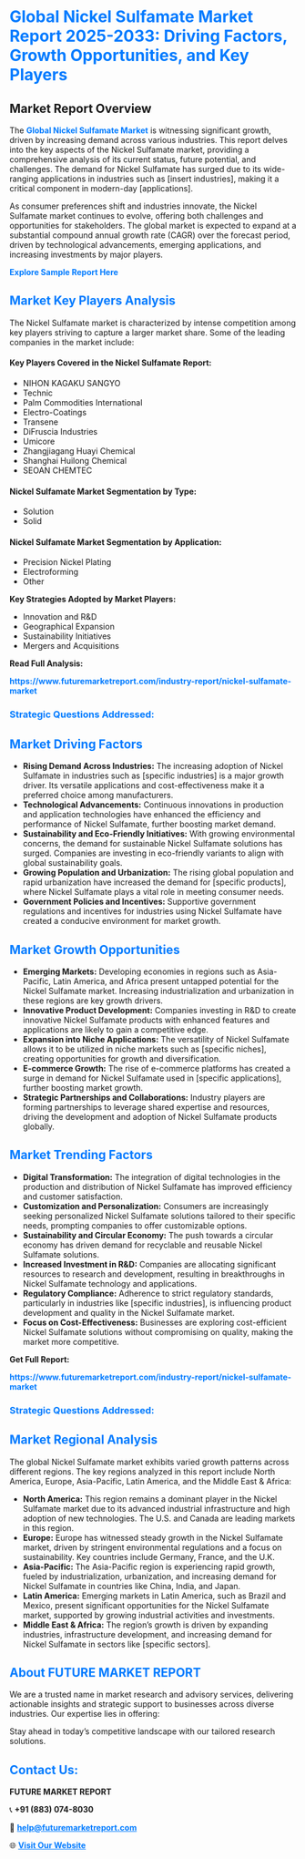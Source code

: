 <h1 style="color: #007BFF;">Global Nickel Sulfamate Market Report 2025-2033: Driving Factors, Growth Opportunities, and Key Players</h1>

<section id="overview">
<h2>Market Report Overview</h2>
<p>The <a href="https://www.futuremarketreport.com/industry-report/nickel-sulfamate-market" style="color: #007BFF; text-decoration: none;"><strong>Global Nickel Sulfamate Market</strong></a> is witnessing significant growth, driven by increasing demand across various industries. This report delves into the key aspects of the Nickel Sulfamate market, providing a comprehensive analysis of its current status, future potential, and challenges. The demand for Nickel Sulfamate has surged due to its wide-ranging applications in industries such as [insert industries], making it a critical component in modern-day [applications].</p>
<p>As consumer preferences shift and industries innovate, the Nickel Sulfamate market continues to evolve, offering both challenges and opportunities for stakeholders. The global market is expected to expand at a substantial compound annual growth rate (CAGR) over the forecast period, driven by technological advancements, emerging applications, and increasing investments by major players.</p>
</section>

<section id="overview">
<p><a href="https://www.futuremarketreport.com/request-sample/reportId=53422" style="color: #007BFF; text-decoration: none;"><strong>Explore Sample Report Here</strong></a></p>
</section>

<section id="key-players">
<h2 style="color: #007BFF;">Market Key Players Analysis</h2>
<p>The Nickel Sulfamate market is characterized by intense competition among key players striving to capture a larger market share. Some of the leading companies in the market include:</p>
<h4>Key Players Covered in the Nickel Sulfamate Report:</h4>
<ul><li>NIHON KAGAKU SANGYO</li><li>Technic</li><li>Palm Commodities International</li><li>Electro-Coatings</li><li>Transene</li><li>DiFruscia Industries</li><li>Umicore</li><li>Zhangjiagang Huayi Chemical</li><li>Shanghai Huilong Chemical</li><li>SEOAN CHEMTEC</li></ul>
<h4>Nickel Sulfamate Market Segmentation by Type:</h4>
<ul><li>Solution</li><li>Solid</li></ul>

<h4>Nickel Sulfamate Market Segmentation by Application:</h4>
<ul><li>Precision Nickel Plating</li><li>Electroforming</li><li>Other</li></ul>
<p><strong>Key Strategies Adopted by Market Players:</strong></p>
<ul>
<li>Innovation and R&D</li>
<li>Geographical Expansion</li>
<li>Sustainability Initiatives</li>
<li>Mergers and Acquisitions</li>
</ul>
</section>

<section>
<p><strong>Read Full Analysis: </strong></p><a href="https://www.futuremarketreport.com/industry-report/nickel-sulfamate-market" style="color: #007BFF; text-decoration: none;"><strong>https://www.futuremarketreport.com/industry-report/nickel-sulfamate-market</strong></a>
<h3 style="color: #007BFF;">Strategic Questions Addressed:</h3>
</section>

<section id="driving-factors">
<h2 style="color: #007BFF;">Market Driving Factors</h2>
<ul>
<li><strong>Rising Demand Across Industries:</strong> The increasing adoption of Nickel Sulfamate in industries such as [specific industries] is a major growth driver. Its versatile applications and cost-effectiveness make it a preferred choice among manufacturers.</li>
<li><strong>Technological Advancements:</strong> Continuous innovations in production and application technologies have enhanced the efficiency and performance of Nickel Sulfamate, further boosting market demand.</li>
<li><strong>Sustainability and Eco-Friendly Initiatives:</strong> With growing environmental concerns, the demand for sustainable Nickel Sulfamate solutions has surged. Companies are investing in eco-friendly variants to align with global sustainability goals.</li>
<li><strong>Growing Population and Urbanization:</strong> The rising global population and rapid urbanization have increased the demand for [specific products], where Nickel Sulfamate plays a vital role in meeting consumer needs.</li>
<li><strong>Government Policies and Incentives:</strong> Supportive government regulations and incentives for industries using Nickel Sulfamate have created a conducive environment for market growth.</li>
</ul>
</section>

<section id="growth-opportunities">
<h2 style="color: #007BFF;">Market Growth Opportunities</h2>
<ul>
<li><strong>Emerging Markets:</strong> Developing economies in regions such as Asia-Pacific, Latin America, and Africa present untapped potential for the Nickel Sulfamate market. Increasing industrialization and urbanization in these regions are key growth drivers.</li>
<li><strong>Innovative Product Development:</strong> Companies investing in R&D to create innovative Nickel Sulfamate products with enhanced features and applications are likely to gain a competitive edge.</li>
<li><strong>Expansion into Niche Applications:</strong> The versatility of Nickel Sulfamate allows it to be utilized in niche markets such as [specific niches], creating opportunities for growth and diversification.</li>
<li><strong>E-commerce Growth:</strong> The rise of e-commerce platforms has created a surge in demand for Nickel Sulfamate used in [specific applications], further boosting market growth.</li>
<li><strong>Strategic Partnerships and Collaborations:</strong> Industry players are forming partnerships to leverage shared expertise and resources, driving the development and adoption of Nickel Sulfamate products globally.</li>
</ul>
</section>

<section id="trending-factors">
<h2 style="color: #007BFF;">Market Trending Factors</h2>
<ul>
<li><strong>Digital Transformation:</strong> The integration of digital technologies in the production and distribution of Nickel Sulfamate has improved efficiency and customer satisfaction.</li>
<li><strong>Customization and Personalization:</strong> Consumers are increasingly seeking personalized Nickel Sulfamate solutions tailored to their specific needs, prompting companies to offer customizable options.</li>
<li><strong>Sustainability and Circular Economy:</strong> The push towards a circular economy has driven demand for recyclable and reusable Nickel Sulfamate solutions.</li>
<li><strong>Increased Investment in R&D:</strong> Companies are allocating significant resources to research and development, resulting in breakthroughs in Nickel Sulfamate technology and applications.</li>
<li><strong>Regulatory Compliance:</strong> Adherence to strict regulatory standards, particularly in industries like [specific industries], is influencing product development and quality in the Nickel Sulfamate market.</li>
<li><strong>Focus on Cost-Effectiveness:</strong> Businesses are exploring cost-efficient Nickel Sulfamate solutions without compromising on quality, making the market more competitive.</li>
</ul>
</section>

<section>
<p><strong>Get Full Report: </strong></p><a href="https://www.futuremarketreport.com/industry-report/nickel-sulfamate-market" style="color: #007BFF; text-decoration: none;"><strong>https://www.futuremarketreport.com/industry-report/nickel-sulfamate-market</strong></a>
<h3 style="color: #007BFF;">Strategic Questions Addressed:</h3>
</section>


<section id="regional-analysis">
<h2 style="color: #007BFF;">Market Regional Analysis</h2>
<p>The global Nickel Sulfamate market exhibits varied growth patterns across different regions. The key regions analyzed in this report include North America, Europe, Asia-Pacific, Latin America, and the Middle East & Africa:</p>
<ul>
<li><strong>North America:</strong> This region remains a dominant player in the Nickel Sulfamate market due to its advanced industrial infrastructure and high adoption of new technologies. The U.S. and Canada are leading markets in this region.</li>
<li><strong>Europe:</strong> Europe has witnessed steady growth in the Nickel Sulfamate market, driven by stringent environmental regulations and a focus on sustainability. Key countries include Germany, France, and the U.K.</li>
<li><strong>Asia-Pacific:</strong> The Asia-Pacific region is experiencing rapid growth, fueled by industrialization, urbanization, and increasing demand for Nickel Sulfamate in countries like China, India, and Japan.</li>
<li><strong>Latin America:</strong> Emerging markets in Latin America, such as Brazil and Mexico, present significant opportunities for the Nickel Sulfamate market, supported by growing industrial activities and investments.</li>
<li><strong>Middle East & Africa:</strong> The region’s growth is driven by expanding industries, infrastructure development, and increasing demand for Nickel Sulfamate in sectors like [specific sectors].</li>
</ul>
</section>

<footer>
<h2 style="color: #007BFF;">About FUTURE MARKET REPORT</h2>
<p>We are a trusted name in market research and advisory services, delivering actionable insights and strategic support to businesses across diverse industries. Our expertise lies in offering:</p>

<p>Stay ahead in today’s competitive landscape with our tailored research solutions.</p>

<h2 style="color: #007BFF;">Contact Us:</h2>
<p><strong>FUTURE MARKET REPORT</strong></p>
<p>📞 <strong>+91 (883) 074-8030</strong></p>
<p>📧 <strong><a href="mailto:help@futuremarketreport.com" style="color: #007BFF;">help@futuremarketreport.com</a></strong></p>
<p>🌐 <strong><a href="https://www.futuremarketreport.com/" style="color: #007BFF;">Visit Our Website</a></strong></p>
</footer>